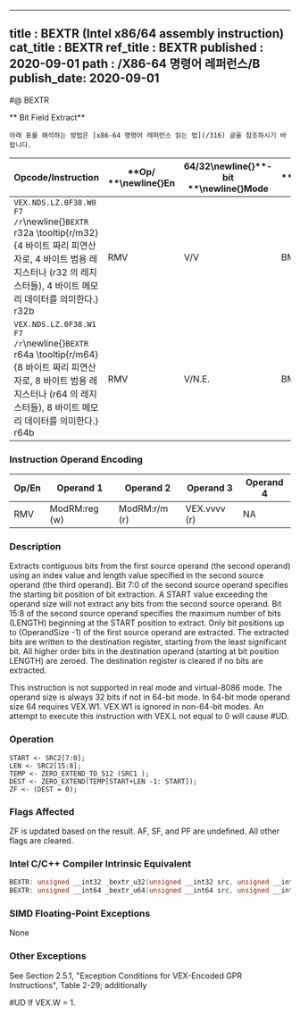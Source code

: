 ----------------------------
title : BEXTR (Intel x86/64 assembly instruction)
cat_title : BEXTR
ref_title : BEXTR
published : 2020-09-01
path : /X86-64 명령어 레퍼런스/B
publish_date: 2020-09-01
----------------------------


#@ BEXTR

** Bit Field Extract**

```lec-info
아래 표를 해석하는 방법은 [x86-64 명령어 레퍼런스 읽는 법](/316) 글을 참조하시기 바랍니다.
```

|**Opcode/Instruction**|**Op/ **\newline{}**En**|**64/32**\newline{}**-bit **\newline{}**Mode**|**CPUID **\newline{}**Feature **\newline{}**Flag**|**Description**|
|----------------------|------------------------|----------------------------------------------|--------------------------------------------------|---------------|
|`VEX.NDS.LZ.0F38.W0 F7 /r`\newline{}`BEXTR` r32a \tooltip{r/m32}{4 바이트 짜리 피연산자로, 4 바이트 범용 레지스터나 (r32 의 레지스터들), 4 바이트 메모리 데이터를 의미한다.} r32b |RMV|V/V|BMI1|Contiguous bitwise extract from r/m32 using r32b as control; store result in r32a.|
|`VEX.NDS.LZ.0F38.W1 F7 /r`\newline{}`BEXTR` r64a \tooltip{r/m64}{8 바이트 짜리 피연산자로, 8 바이트 범용 레지스터나 (r64 의 레지스터들), 8 바이트 메모리 데이터를 의미한다.} r64b |RMV|V/N.E.|BMI1|Contiguous bitwise extract from r/m64 using r64b as control; store result in r64a|
### Instruction Operand Encoding


|Op/En|Operand 1|Operand 2|Operand 3|Operand 4|
|-----|---------|---------|---------|---------|
|RMV|ModRM:reg (w)|ModRM:r/m (r)|VEX.vvvv (r)|NA|
### Description


Extracts contiguous bits from the first source operand (the second operand) using an index value and length value specified in the second source operand (the third operand). Bit 7:0 of the second source operand specifies the starting bit position of bit extraction. A START value exceeding the operand size will not extract any bits from the second source operand. Bit 15:8 of the second source operand specifies the maximum number of bits (LENGTH) beginning at the START position to extract. Only bit positions up to (OperandSize -1) of the first source operand are extracted. The extracted bits are written to the destination register, starting from the least significant bit. All higher order bits in the destination operand (starting at bit position LENGTH) are zeroed. The destination register is cleared if no bits are extracted.

This instruction is not supported in real mode and virtual-8086 mode. The operand size is always 32 bits if not in 64-bit mode. In 64-bit mode operand size 64 requires VEX.W1. VEX.W1 is ignored in non-64-bit modes. An attempt to execute this instruction with VEX.L not equal to 0 will cause #UD.


### Operation

```info-verb
START <- SRC2[7:0];
LEN <- SRC2[15:8];
TEMP <- ZERO_EXTEND_TO_512 (SRC1 );
DEST <- ZERO_EXTEND(TEMP[START+LEN -1: START]);
ZF <- (DEST = 0);
```
### Flags Affected


ZF is updated based on the result. AF, SF, and PF are undefined. All other flags are cleared. 


### Intel C/C++ Compiler Intrinsic Equivalent

```cpp
BEXTR: unsigned __int32 _bextr_u32(unsigned __int32 src, unsigned __int32 start. unsigned __int32 len);
BEXTR: unsigned __int64 _bextr_u64(unsigned __int64 src, unsigned __int32 start. unsigned __int32 len);
```
### SIMD Floating-Point Exceptions


None

### Other Exceptions


See Section 2.5.1, "Exception Conditions for VEX-Encoded GPR Instructions", Table 2-29; additionally

#UD  If VEX.W = 1.

